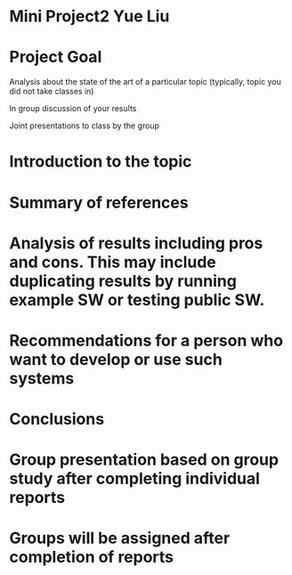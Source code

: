 Mini Project2 Yue Liu
===

Project Goal
===

<p>Analysis about the state of the art of a particular topic (typically, topic you did not take classes in)<p>
<p>In group discussion of your results<p>
<p>Joint presentations to class by the group<p>

Introduction to the topic
===

Summary of references
===

Analysis of results including pros and cons.  This may include duplicating results by running example SW or testing public SW.
===

Recommendations for a person who want to develop or use such systems
===

Conclusions
===

Group presentation based on group study after completing individual reports
===

Groups will be assigned after completion of reports
===
